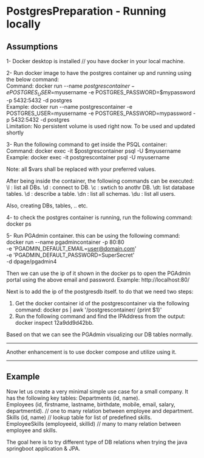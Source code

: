 # PostgresPreparation - Running locally


## Assumptions 
1- Docker desktop is installed // you have docker in your local machine.

2- Run docker image to have the postgres container up and running using the below command:  
Command: docker run --name $postgrescontainer -e POSTGRES_USER=$myusername -e POSTGRES_PASSWORD=$mypassword -p 5432:5432 -d postgres  
Example: docker run --name postgrescontainer -e POSTGRES_USER=myusername -e POSTGRES_PASSWORD=mypassword -p 5432:5432 -d postgres  
Limitation: No persistent volume is used right now. To be used and updated shortly  

3- Run the following command to get inside the PSQL container:  
Command: docker exec -it $postgrescontainer psql -U $myusername  
Example: docker exec -it postgrescontainer psql -U myusername  

Note: all $vars shall be replaced with your preferred values.  



After being inside the container, the following commands can be executed:
\l : list all DBs. 
\d : connect to DB.
\c : swtich to anothr DB.
\dt: list database tables.
\d : describe a table.
\dn : list all schemas.
\du : list all users.

Also, creating DBs, tables, .. etc.


4- to check the postgres container is running, run the following command:
docker ps


5- Run PGAdmin container. this can be using the following command:  
docker run --name pgadmincontainer -p 80:80 \
    -e 'PGADMIN_DEFAULT_EMAIL=user@domain.com' \
    -e 'PGADMIN_DEFAULT_PASSWORD=SuperSecret' \
    -d dpage/pgadmin4
    
Then we can use the ip of it shown in the docker ps to open the PGAdmin portal using the above email and password. Example: http://localhost:80/

Next is to add the ip of the postgresdb itself. to do that we need two steps:
1. Get the docker container id of the postgrescontainer via the following command:  docker ps | awk '/postgrescontainer/ {print $1}'   
2. Run the following command and find the IPAddress from the output: docker inspect 12a9dd9d42bb.  

Based on that we can see the PGAdmin visualizing our DB tables normally.

----

Another enhancement is to use docker compose and utilize using it. 

----
## Example

Now let us create a very minimal simple use case for a small company. It has the following key tables:
Departments (id, name).  
Employees (id, firstname, lastname, birthdate, mobile, email, salary, departmentid). // one to many relation between employee and department.  
Skills (id, name) // lookup table for list of predefined skills.  
EmployeeSkills (employeeid, skillid) // many to many relation between employee and skills.  

The goal here is to try different type of DB relations when trying the java springboot application & JPA.
